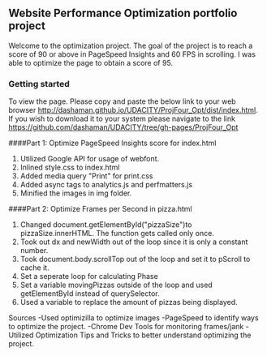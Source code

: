 ## Website Performance Optimization portfolio project

Welcome to the optimization project. The goal of the project is to reach a score of 90 or
above in PageSpeed Insights and 60 FPS in scrolling. I was able to optimize the page to
obtain a score of 95.

### Getting started

To view the page. Please copy and paste the below link to your web browser http://dashaman.github.io/UDACITY/ProjFour_Opt/dist/index.html. If you wish to download it to your system please navigate to the link https://github.com/dashaman/UDACITY/tree/gh-pages/ProjFour_Opt

####Part 1: Optimize PageSpeed Insights score for index.html

1. Utilized Google API for usage of webfont.
2. Inlined style.css to index.html
3. Added media query "Print" for print.css
4. Added async tags to analytics.js and perfmatters.js
5. Minified the images in img folder.


####Part 2: Optimize Frames per Second in pizza.html

1. Changed document.getElementById("pizzaSize")to pizzaSize.innerHTML. The function gets called only once.
2. Took out dx and newWidth out of the loop since it is only a constant number.
3. Took document.body.scrollTop out of the loop and set it to pScroll to cache it.
4. Set a seperate loop for calculating Phase
5. Set a variable movingPizzas outside of the loop and used getElementById instead of querySelector.
5. Used a variable to replace the amount of pizzas being displayed.

Sources
-Used optimizilla to optimize images
-PageSpeed to identify ways to optimize the project.
-Chrome Dev Tools for monitoring frames/jank
-Utilized Optimization Tips and Tricks to better understand optimizing the project.

